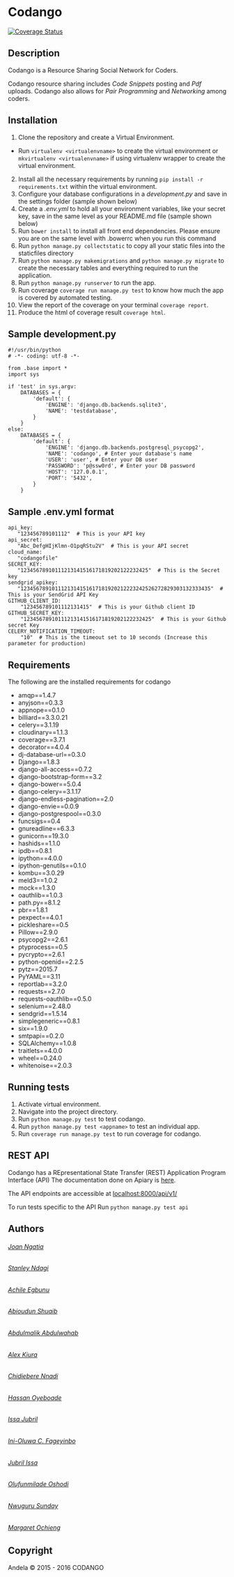 # Codango

[![Coverage Status](https://coveralls.io/repos/github/andela/codango/badge.svg?branch=ch-add-badges-122549741)](https://coveralls.io/github/andela/codango?branch=ch-add-badges-122549741)

## Description
Codango is a Resource Sharing Social Network for Coders.

Codango resource sharing includes *Code Snippets* posting and *Pdf* uploads. Codango also allows for *Pair Programming* and *Networking* among coders.

## Installation
1. Clone the repository and create a Virtual Environment.
- Run `virtualenv <virtualenvname>` to create the virtual environment or `mkvirtualenv <virtualenvname>` if using virtualenv wrapper to create the virtual environment.
2. Install all the necessary requirements by running `pip install -r requirements.txt` within the virtual environment.
3. Configure your database configurations in a *development.py* and save in the settings folder (sample shown below)
4. Create a *.env.yml* to hold all your environment variables, like your secret key, save in the same level as your README.md file (sample shown below)
5. Run `bower install` to install all front end dependencies. Please ensure you are on the same level with .bowerrc when you run this command
6. Run `python manage.py collectstatic` to copy all your static files into the staticfiles directory
7. Run `python manage.py makemigrations` and `python manage.py migrate` to create the necessary tables and everything required to run the application.
7. Run `python manage.py runserver` to run the app.
8. Run coverage `coverage run manage.py test` to know how much the app is covered by automated testing.
9. View the report of the coverage on your terminal `coverage report`.
10. Produce the html of coverage result `coverage html`.

## Sample development.py
```
#!/usr/bin/python
# -*- coding: utf-8 -*-

from .base import *
import sys

if 'test' in sys.argv:
    DATABASES = {
        'default': {
            'ENGINE': 'django.db.backends.sqlite3',
            'NAME': 'testdatabase',
        }
    }
else:
    DATABASES = {
        'default': {
            'ENGINE': 'django.db.backends.postgresql_psycopg2',
            'NAME': 'codango', # Enter your database's name
            'USER': 'user', # Enter your DB user
            'PASSWORD': 'p@ssw0rd', # Enter your DB password
            'HOST': '127.0.0.1',
            'PORT': '5432',
        }
    }
```


## Sample .env.yml format
```
api_key:
   "123456789101112"  # This is your API key
api_secret:
   "Abc_DefgHIjKlmn-O1pqRStu2V"  # This is your API secret
cloud_name:
   "codangofile"
SECRET_KEY:
   "12345678910111213141516171819202122232425"  # This is the Secret key
sendgrid_apikey:
   "1234567891011121314151617181920212223242526272829303132333435"  # This is your SendGrid API Key
GITHUB_CLIENT_ID:
    "123456789101112131415"  # This is your Github client ID
GITHUB_SECRET_KEY:
    "12345678910111213141516171819202122232425"  # This is your Github secret Key
CELERY_NOTIFICATION_TIMEOUT:
    "10"  # This is the timeout set to 10 seconds (Increase this parameter for production)

```

## Requirements
The following are the installed requirements for codango
- amqp==1.4.7
- anyjson==0.3.3
- appnope==0.1.0
- billiard==3.3.0.21
- celery==3.1.19
- cloudinary==1.1.3
- coverage==3.7.1
- decorator==4.0.4
- dj-database-url==0.3.0
- Django==1.8.3
- django-all-access==0.7.2
- django-bootstrap-form==3.2
- django-bower==5.0.4
- django-celery==3.1.17
- django-endless-pagination==2.0
- django-envie==0.0.9
- django-postgrespool==0.3.0
- funcsigs==0.4
- gnureadline==6.3.3
- gunicorn==19.3.0
- hashids==1.1.0
- ipdb==0.8.1
- ipython==4.0.0
- ipython-genutils==0.1.0
- kombu==3.0.29
- meld3==1.0.2
- mock==1.3.0
- oauthlib==1.0.3
- path.py==8.1.2
- pbr==1.8.1
- pexpect==4.0.1
- pickleshare==0.5
- Pillow==2.9.0
- psycopg2==2.6.1
- ptyprocess==0.5
- pycrypto==2.6.1
- python-openid==2.2.5
- pytz==2015.7
- PyYAML==3.11
- reportlab==3.2.0
- requests==2.7.0
- requests-oauthlib==0.5.0
- selenium==2.48.0
- sendgrid==1.5.14
- simplegeneric==0.8.1
- six==1.9.0
- smtpapi==0.2.0
- SQLAlchemy==1.0.8
- traitlets==4.0.0
- wheel==0.24.0
- whitenoise==2.0.3

## Running tests
1. Activate virtual environment.
2. Navigate into the project directory.
3. Run `python manage.py test` to test codango.
4. Run `python manage.py test <appname>` to test an individual app.
5. Run `coverage run manage.py test` to run coverage for codango.

## REST API
Codango has a REpresentational State Transfer (REST) Application Program Interface (API)
The documentation done on Apiary is [here](http://docs.codango.apiary.io/).

The API endpoints are accessible at [localhost:8000/api/v1/](http://localhost:8000/api/v1/)

To run tests specific to the API Run `python manage.py test api`

## Authors
###### [Joan Ngatia](https://github.com/andela-jngatia)
###### [Stanley Ndagi](https://github.com/NdagiStanley)
###### [Achile Egbunu](https://github.com/Achile)
###### [Abioudun Shuaib](https://github.com/abiodun0)
###### [Abdulmalik Abdulwahab](https://github.com/andela-aabdulwahab)
###### [Alex Kiura](https://github.com/andela-akiura)
###### [Chidiebere Nnadi](https://github.com/andela-cnnadi)
###### [Hassan Oyeboade](https://github.com/andela-hoyeboade)
###### [Issa Jubril](https://github.com/andela-ijubril)
###### [Ini-Oluwa C. Fageyinbo](https://github.com/IniOluwa)
###### [Jubril Issa](https://github.com/masterp4dev)
###### [Olufunmilade Oshodi](https://github.com/andela-ooshodi)
###### [Nwuguru Sunday](https://github.com/andela-snwuguru)
###### [Margaret Ochieng](https://github.com/andela-mochieng)

## Copyright
Andela © 2015 - 2016 CODANGO